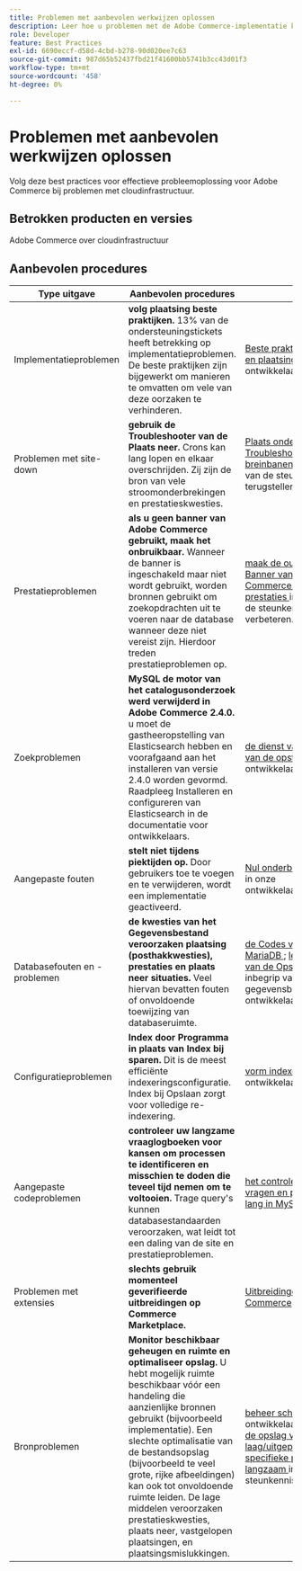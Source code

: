 ```yaml
---
title: Problemen met aanbevolen werkwijzen oplossen
description: Leer hoe u problemen met de Adobe Commerce-implementatie kunt oplossen.
role: Developer
feature: Best Practices
exl-id: 6690eccf-d58d-4cbd-b278-90d020ee7c63
source-git-commit: 987d65b52437fbd21f41600bb5741b3cc43d01f3
workflow-type: tm+mt
source-wordcount: '458'
ht-degree: 0%

---
```


# Problemen met aanbevolen werkwijzen oplossen

Volg deze best practices voor effectieve probleemoplossing voor Adobe Commerce bij problemen met cloudinfrastructuur.

## Betrokken producten en versies

Adobe Commerce over cloudinfrastructuur

## Aanbevolen procedures

| Type uitgave | Aanbevolen procedures | Bron |
|----------------------------|----------------------------------------------------------------------------------------------------------------------------------------------------------------------------------------------------------------------------------------------------------------------------------------------------------------------------------------------------------------------------------------------------|-------------------------------------------------------------------------------------------------------------------------------------------------------------------------------------------------------------------------------------------------------------------------------------------------------------------------------------------------------------------------------------------------------|
| Implementatieproblemen | **volg plaatsing beste praktijken.** 13% van de ondersteuningstickets heeft betrekking op implementatieproblemen. De beste praktijken zijn bijgewerkt om manieren te omvatten om vele van deze oorzaken te verhinderen. | [ Beste praktijken voor bouwt en plaatsing ](https://experienceleague.adobe.com/nl/docs/commerce-cloud-service/user-guide/develop/deploy/best-practices#best-practices) in onze ontwikkelaarsdocumentatie. |
| Problemen met site-down | **gebruik de Troubleshooter van de Plaats neer.** Crons kan lang lopen en elkaar overschrijden. Zij zijn de bron van vele stroomonderbrekingen en prestatieskwesties. | [ Plaats onderaan Troubleshooter ](https://experienceleague.adobe.com/docs/commerce-knowledge-base/kb/troubleshooting/site-down-or-unresponsive/magento-site-down-troubleshooter.html?lang=nl-NL) en [ hoe te breinbanen ](https://experienceleague.adobe.com/docs/commerce-knowledge-base/kb/troubleshooting/miscellaneous/cron-job-is-stuck-in-running-status.html?lang=nl-NL) in onze basis van de steunkennis terugstellen. |
| Prestatieproblemen | **als u geen banner van Adobe Commerce gebruikt, maak het onbruikbaar.** Wanneer de banner is ingeschakeld maar niet wordt gebruikt, worden bronnen gebruikt om zoekopdrachten uit te voeren naar de database wanneer deze niet vereist zijn. Hierdoor treden prestatieproblemen op. | [ maak de output van de Banner van Adobe Commerce onbruikbaar om prestaties ](https://experienceleague.adobe.com/docs/commerce-knowledge-base/kb/troubleshooting/miscellaneous/disable-magento-banner-output-to-improve-site-performance.html?lang=nl-NL) in onze basis van de steunkennis te verbeteren. |
| Zoekproblemen | **MySQL de motor van het catalogusonderzoek werd verwijderd in Adobe Commerce 2.4.0.** u moet de gastheeropstelling van Elasticsearch hebben en voorafgaand aan het installeren van versie 2.4.0 worden gevormd. Raadpleeg Installeren en configureren van Elasticsearch in de documentatie voor ontwikkelaars. | [ de dienst van Elasticsearch van de opstelling ](https://experienceleague.adobe.com/nl/docs/commerce-cloud-service/user-guide/configure/service/elasticsearch) in onze ontwikkelaarsdocumentatie. |
| Aangepaste fouten | **stelt niet tijdens piektijden op.** Door gebruikers toe te voegen en te verwijderen, wordt een implementatie geactiveerd. | [ Nul onderbreking plaatsing ](https://experienceleague.adobe.com/nl/docs/commerce-cloud-service/user-guide/develop/deploy/reduce-downtime) in onze ontwikkelaarsdocumentatie. |
| Databasefouten en -problemen | **de kwesties van het Gegevensbestand veroorzaken plaatsing (posthakkwesties), prestaties en plaats neer situaties.** Veel hiervan bevatten fouten of onvoldoende toewijzing van databaseruimte. | [ de Codes van de Fout MariaDB ](https://mariadb.com/kb/en/library/mariadb-error-codes/#mariadb-specific-error-codes); [ leidt de Ruimte van de Opslag ](https://experienceleague.adobe.com/nl/docs/commerce-cloud-service/user-guide/develop/storage/manage-disk-space) (met inbegrip van gegevensbestand) in onze ontwikkelaarsdocumentatie. |
| Configuratieproblemen | **Index door Programma in plaats van Index bij sparen.** Dit is de meest efficiënte indexeringsconfiguratie. Index bij Opslaan zorgt voor volledige re-indexering. | [ vorm indexeerders ](../../../configuration/cli/manage-indexers.md#configure-indexers) in onze ontwikkelaarsdocumentatie. |
| Aangepaste codeproblemen | **controleer uw langzame vraaglogboeken voor kansen om processen te identificeren en misschien te doden die teveel tijd nemen om te voltooien.** Trage query&#39;s kunnen databasestandaarden veroorzaken, wat leidt tot een daling van de site en prestatieproblemen. | [ het controleren langzame vragen en processen die te lang in MySQL ](https://experienceleague.adobe.com/docs/commerce-knowledge-base/kb/troubleshooting/database/checking-slow-queries-and-processes-mysql.html?lang=nl-NL) nemen |
| Problemen met extensies | **slechts gebruik momenteel geverifieerde uitbreidingen op Commerce Marketplace.** | [ Uitbreidingen voor Adobe Commerce ](https://marketplace.magento.com/extensions.html) |
| Bronproblemen | **Monitor beschikbaar geheugen en ruimte en optimaliseer opslag.** U hebt mogelijk ruimte beschikbaar vóór een handeling die aanzienlijke bronnen gebruikt (bijvoorbeeld implementatie). Een slechte optimalisatie van de bestandsopslag (bijvoorbeeld te veel grote, rijke afbeeldingen) kan ook tot onvoldoende ruimte leiden. De lage middelen veroorzaken prestatieskwesties, plaats neer, vastgelopen plaatsingen, en plaatsingsmislukkingen. | [ beheer schijfruimte ](https://experienceleague.adobe.com/nl/docs/commerce-cloud-service/user-guide/develop/storage/manage-disk-space) in onze ontwikkelaarsdocumentatie; [ de opslag van het Dossier laag/uitgeput, zijn de specifieke paginaladingen langzaam ](https://experienceleague.adobe.com/docs/commerce-knowledge-base/kb/troubleshooting/miscellaneous/file-storage-low-specific-page-loads-are-slow.html?lang=nl-NL) in onze basis van steunkennis. |
